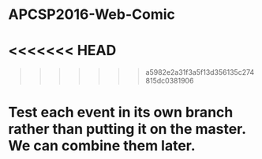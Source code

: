# APCSP2016-Web-Comic
<<<<<<< HEAD
=======


>>>>>>> a5982e2a31f3a5f13d356135c274815dc0381906
# Test each event in its own branch rather than putting it on the master. We can combine them later.
